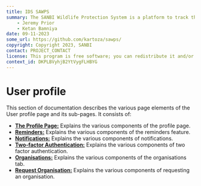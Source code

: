```yaml
---
title: IDS SAWPS
summary: The SANBI Wildlife Protection System is a platform to track the population levels of endangered wildlife.
    - Jeremy Prior
    - Ketan Bamniya
date: 09-11-2023
some_url: https://github.com/kartoza/sawps/
copyright: Copyright 2023, SANBI
contact: PROJECT_CONTACT
license: This program is free software; you can redistribute it and/or modify it under the terms of the GNU Affero General Public License as published by the Free Software Foundation; either version 3 of the License, or (at your option) any later version.
context_id: DKPLBVyhjB2YtVygFLHBYG
---
```


# User profile

This section of documentation describes the various page elements of the User profile page and its sub-pages. It consists of:

* **[The Profile Page:](./profile-page.md)** Explains the various components of the profile page.
* **[Reminders:](./reminders.md)** Explains the various components of the reminders feature.
* **[Notifications:](./notifications.md)** Explains the various components of notifications.
* **[Two-factor Authentication:](./2fa.md)** Explains the various components of two factor authentication.
* **[Organisations:](./organisation-page.md)** Explains the various components of the organisations tab.
* **[Request Organisation:](./request-organisation.md)** Explains the various components of requesting an organisation.
